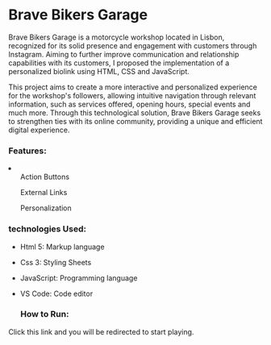 <h1>Brave Bikers Garage</h1>

<p>Brave Bikers Garage is a motorcycle workshop located in Lisbon, recognized for its solid presence and engagement with customers through Instagram. Aiming to further improve communication and relationship capabilities with its customers, I proposed the implementation of a personalized biolink using HTML, CSS and JavaScript.

This project aims to create a more interactive and personalized experience for the workshop's followers, allowing intuitive navigation through relevant information, such as services offered, opening hours, special events and much more. Through this technological solution, Brave Bikers Garage seeks to strengthen ties with its online community, providing a unique and efficient digital experience.</p>

<h3>Features:</h3>
<li>
  <ul>Action Buttons</ul>
  <ul>External Links</ul>
  <ul>Personalization</ul>
</li>

<h3>technologies Used:</h3>

- Html 5: Markup language
- Css 3: Styling Sheets 
- JavaScript: Programming language
- VS Code: Code editor

  <h3>How to Run:</h3>

Click this link and you will be redirected to start playing.
